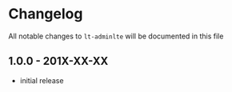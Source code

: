 # Changelog

All notable changes to `lt-adminlte` will be documented in this file

## 1.0.0 - 201X-XX-XX

- initial release
